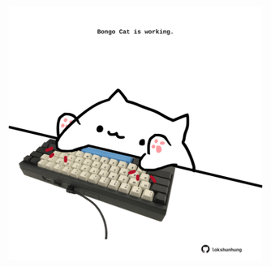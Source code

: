 <!-- built at 05/11/2021, 09:02:18 UTC -->
<p align="center">
  <img width="500" height="500" src="./ReadmeImage.svg">
</p>
